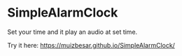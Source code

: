 # SimpleAlarmClock
Set your time and it play an audio at set time.

Try it here: https://muizbesar.github.io/SimpleAlarmClock/
